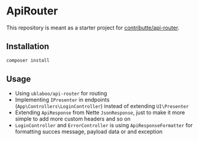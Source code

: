 # ApiRouter

This repository is meant as a starter project for [contributte/api-router](https://github.com/contributte/api-router).

## Installation

```bash
composer install
```

## Usage

- Using `ublaboo/api-router` for routing
- Implementing `IPresenter` in endpoints (`App\Controllers\LoginController`) instead of extending `UI\Presenter`
- Extending `ApiResponse` from Nette `JsonResponse`, just to make it more simple to add more custom headers and so on
- `LoginController` and `ErrorController` is using `ApiResponseFormatter` for formatting succes message, payload data or and exception
